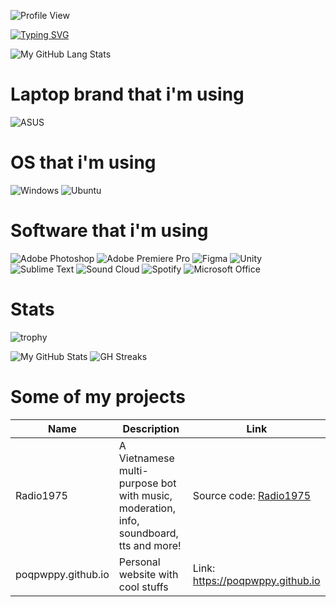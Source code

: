 ![Profile View](https://komarev.com/ghpvc/?username=poqpwppy&style=flat-square)

[![Typing SVG](https://readme-typing-svg.demolab.com?font=Fira+Code&pause=1000&vCenter=true&width=435&lines=I'm+a+designer;I'm+a+coder)](https://git.io/typing-svg)

![My GitHub Lang Stats](https://github-stats.agentbot.xyz/api/top-langs/?username=poqpwppy&theme=tokyonight&layout=compact) 

# Laptop brand that i'm using
![ASUS](https://img.shields.io/badge/asus-000080.svg?style=for-the-badge&logo=asus&logoColor=white)

# OS that i'm using
![Windows](https://img.shields.io/badge/Windows-0078D6?style=for-the-badge&logo=windows&logoColor=white)
![Ubuntu](https://img.shields.io/badge/Ubuntu-E95420?style=for-the-badge&logo=ubuntu&logoColor=white)

# Software that i'm using
![Adobe Photoshop](https://img.shields.io/badge/adobe%20photoshop-%2331A8FF.svg?style=for-the-badge&logo=adobe%20photoshop&logoColor=white)
![Adobe Premiere Pro](https://img.shields.io/badge/Adobe%20Premiere%20Pro-9999FF.svg?style=for-the-badge&logo=Adobe%20Premiere%20Pro&logoColor=white)
![Figma](https://img.shields.io/badge/figma-%23F24E1E.svg?style=for-the-badge&logo=figma&logoColor=white)
![Unity](https://img.shields.io/badge/unity-%23000000.svg?style=for-the-badge&logo=unity&logoColor=white)
![Sublime Text](https://img.shields.io/badge/sublime_text-%23575757.svg?style=for-the-badge&logo=sublime-text&logoColor=important)
![Sound Cloud](https://img.shields.io/badge/sound%20cloud-FF5500?style=for-the-badge&logo=soundcloud&logoColor=white)
![Spotify](https://img.shields.io/badge/Spotify-1ED760?style=for-the-badge&logo=spotify&logoColor=white)
![Microsoft Office](https://img.shields.io/badge/Microsoft_Office-D83B01?style=for-the-badge&logo=microsoft-office&logoColor=white)

# Stats
![trophy](https://github-profile-trophy.vercel.app/?username=ryo-ma&theme=onedark)

![My GitHub Stats](https://github-stats.agentbot.xyz/api?username=poqpwppy&count_private=true&show_icons=true&theme=tokyonight) ![GH Streaks](https://github-readme-streak-stats.herokuapp.com/?user=poqpwppy&theme=tokyonight&hide_border=false)

# Some of my projects
| Name | Description | Link |
|------|------|-----------|
| Radio1975 | A Vietnamese multi-purpose bot with music, moderation, info, soundboard, tts and more! | Source code: [Radio1975](https://github.com/poqpwppy/Radio1975) |
| poqpwppy.github.io | Personal website with cool stuffs | Link: https://poqpwppy.github.io |
